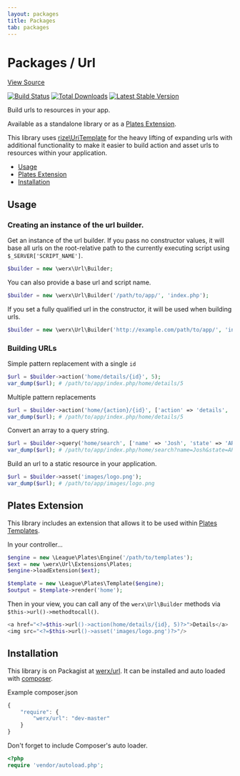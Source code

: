 ```yaml
---
layout: packages
title: Packages
tab: packages
---
```


<h1>Packages / Url</h1>
<p class="pull-right"><a class="btn btn-info btn-sm" href="https://github.com/werx/url">View Source</a></p>

[![Build Status](https://travis-ci.org/werx/url.png?branch=master)](https://travis-ci.org/werx/url) [![Total Downloads](https://poser.pugx.org/werx/url/downloads.png)](https://packagist.org/packages/werx/url) [![Latest Stable Version](https://poser.pugx.org/werx/url/v/stable.png)](https://packagist.org/packages/werx/url)

<p class="lead">Build urls to resources in your app.</p>

Available as a standalone library or as a [Plates Extension](http://platesphp.com/extensions/).

This library uses [rize\UriTemplate](https://github.com/rize/UriTemplate) for the heavy lifting of expanding urls with additional functionality to make it easier to build action and asset urls to resources within your application.

<ul>
    <li><a href="#usage">Usage</a></li>
    <li><a href="#plates-extension">Plates Extension</a></li>
    <li><a href="#installation">Installation</a></li>
</ul>

## Usage

### Creating an instance of the url builder.
Get an instance of the url builder. If you pass no constructor values, it will base all urls on the root-relative path to the currently executing script using `$_SERVER['SCRIPT_NAME']`.

``` php
$builder = new \werx\Url\Builder;
```

You can also provide a base url and script name.

``` php
$builder = new \werx\Url\Builder('/path/to/app/', 'index.php');
```

If you set a fully qualified url in the constructor, it will be used when building urls.

``` php
$builder = new \werx\Url\Builder('http://example.com/path/to/app/', 'index.php');
```

### Building URLs

Simple pattern replacement with a single `id`

``` php
$url = $builder->action('home/details/{id}', 5);
var_dump($url); # /path/to/app/index.php/home/details/5
```

Multiple pattern replacements

``` php
$url = $builder->action('home/{action}/{id}', ['action' => 'details', 'id' => 5]);
var_dump($url); # /path/to/app/index.php/home/details/5
```

Convert an array to a query string.

``` php
$url = $builder->query('home/search', ['name' => 'Josh', 'state' => 'AR']);
var_dump($url); # /path/to/app/index.php/home/search?name=Josh&state=AR
```

Build an url to a static resource in your application.

``` php
$url = $builder->asset('images/logo.png');
var_dump($url); # /path/to/app/images/logo.png
```

## Plates Extension
This library includes an extension that allows it to be used within [Plates Templates](http://platesphp.com/).

In your controller...

```php
$engine = new \League\Plates\Engine('/path/to/templates');
$ext = new \werx\Url\Extensions\Plates;
$engine->loadExtension($ext);

$template = new \League\Plates\Template($engine);
$output = $template->render('home');
```

Then in your view, you can call any of the `werx\Url\Builder` methods via `$this->url()->methodtocall()`.

```php
<a href="<?=$this->url()->action(home/details/{id}, 5)?>">Details</a>
<img src="<?=$this->url()->asset('images/logo.png')?>"/>
```


## Installation
This library is on Packagist at [werx/url](https://packagist.org/packages/werx/url). It can be installed and auto loaded with [composer](https://getcomposer.org).

Example composer.json

``` javascript
{
	"require": {
		"werx/url": "dev-master"
	}
}
```

Don't forget to include Composer's auto loader.

``` php
<?php
require 'vendor/autoload.php';
```

